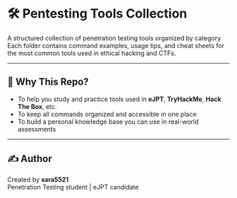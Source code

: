 # 🛠️ Pentesting Tools Collection

A structured collection of penetration testing tools organized by category.  
Each folder contains command examples, usage tips, and cheat sheets for the most common tools used in ethical hacking and CTFs.

---

## 📌 Why This Repo?

- To help you study and practice tools used in **eJPT**, **TryHackMe**, **Hack The Box**, etc.
- To keep all commands organized and accessible in one place
- To build a personal knowledge base you can use in real-world assessments

---

## ✍️ Author

Created by **sara5521**  
Penetration Testing student | eJPT candidate  

